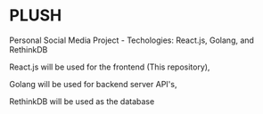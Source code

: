 # PLUSH
Personal Social Media Project - Techologies: React.js, Golang, and RethinkDB

React.js will be used for the frontend (This repository),

Golang will be used for backend server API's,

RethinkDB will be used as the database
